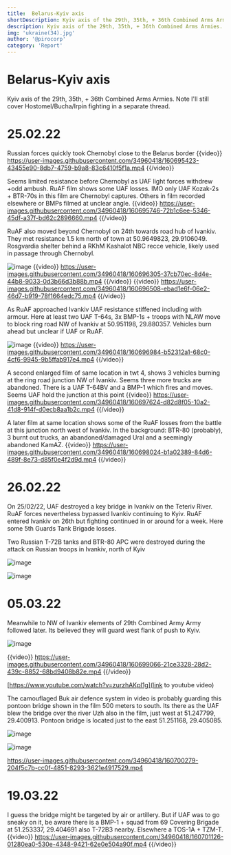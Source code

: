 ```yaml
---
title:  Belarus-Kyiv axis
shortDescription: Kyiv axis of the 29th, 35th, + 36th Combined Arms Armies.
description: Kyiv axis of the 29th, 35th, + 36th Combined Arms Armies. Note I'll still cover Hostomel/Bucha/Irpin fighting in a separate thread.
img: 'ukraine(34).jpg'
author: '@pirocorp'
category: 'Report'
---
```




# Belarus-Kyiv axis

Kyiv axis of the 29th, 35th, + 36th Combined Arms Armies. Note I'll still cover Hostomel/Bucha/Irpin fighting in a separate thread.


# 25.02.22

Russian forces quickly took Chernobyl close to the Belarus border
{{video}}
https://user-images.githubusercontent.com/34960418/160695423-43455e90-8db7-4759-b9a8-83c6410f5f1a.mp4
{{/video}}


Seems limited resistance before Chernobyl as UAF light forces withdrew +odd ambush. RuAF film shows some UAF losses. IMO only UAF Kozak-2s + BTR-70s in this film are Chernobyl captures. Others in film recorded elsewhere or BMPs filmed at unclear angle.
{{video}}
https://user-images.githubusercontent.com/34960418/160695746-72b1c6ee-5346-45df-a37f-bd62c2896660.mp4
{{/video}}


RuAF also moved beyond Chernobyl on 24th towards road hub of Ivankiv. They met resistance 1.5 km north of town at 50.9649823, 29.9106049. Rosgvardia shelter behind a RKhM Kashalot NBC recce vehicle, likely used in passage through Chernobyl.

![image](https://user-images.githubusercontent.com/34960418/160696199-4eceded7-11cb-4578-b5c6-a812607211bd.png)
{{video}}
https://user-images.githubusercontent.com/34960418/160696305-37cb70ec-8d4e-44b8-9033-0d3b66d3b88b.mp4
{{/video}}
{{video}}
https://user-images.githubusercontent.com/34960418/160696508-ebad1e6f-06e2-46d7-b919-78f1664edc75.mp4
{{/video}}


As RuAF approached Ivankiv UAF resistance stiffened including with armour. Here at least two UAF T-64s, 3x BMP-1s + troops with NLAW move to block ring road NW of Ivankiv at 50.951198, 29.880357. Vehicles burn ahead but unclear if UAF or RuAF.

![image](https://user-images.githubusercontent.com/34960418/160696874-450baf68-16c3-4457-b62b-d04429503ae1.png)
{{video}}
https://user-images.githubusercontent.com/34960418/160696984-b52312a1-68c0-4cf6-9945-9b5ffab917e4.mp4
{{/video}}


A second enlarged film of same location in twt 4, shows 3 vehicles burning at the ring road junction NW of Ivankiv. Seems three more trucks are abandoned. There is a UAF T-64BV and a BMP-1 which fires and moves. Seems UAF hold the junction at this point
{{video}}
https://user-images.githubusercontent.com/34960418/160697624-d82d8f05-10a2-41d8-914f-d0ecb8aa1b2c.mp4
{{/video}}


A later film at same location shows some of the RuAF losses from the battle at this junction north west of Ivankiv. In the background: BTR-80 (probably), 3 burnt out trucks, an abandoned/damaged Ural and a seemingly abandoned KamAZ.
{{video}}
https://user-images.githubusercontent.com/34960418/160698024-b1a02389-84d6-489f-8e73-d85f0e4f2d9d.mp4
{{/video}}


# 26.02.22

On 25/02/22, UAF destroyed a key bridge in Ivankiv on the Teteriv River. RuAF forces nevertheless bypassed Ivankiv continuing to Kyiv. RuAF entered Ivankiv on 26th but fighting continued in or around for a week. Here some 5th Guards Tank Brigade losses.

Two Russian T-72B tanks and BTR-80 APC were destroyed during the attack on Russian troops in Ivankiv, north of Kyiv

![image](https://user-images.githubusercontent.com/34960418/160698303-09faa2b5-2186-4368-b549-fd4eb291a6b2.png)

![image](https://user-images.githubusercontent.com/34960418/160698315-086fda7f-c994-4377-af1c-181742b2c1a5.png)


# 05.03.22

Meanwhile to NW of Ivankiv elements of 29th Combined Army Army followed later. Its believed they will guard west flank of push to Kyiv.

![image](https://user-images.githubusercontent.com/34960418/160698512-51aa8300-44b6-4c40-8a72-2bf83ab2a7ec.png)

{{video}}
https://user-images.githubusercontent.com/34960418/160699066-21ce3328-28d2-439c-8852-68bd9408b82e.mp4
{{/video}}

[https://www.youtube.com/watch?v=zurzhAKpI1g](link to youtube video)


The camouflaged Buk air defence system in video is probably guarding this pontoon bridge shown in the film 500 meters to south. Its there as the UAF blew the bridge over the river Uzh also in the film, just west at 51.247799, 29.400913. Pontoon bridge is located just to the east 51.251168, 29.405085.

![image](https://user-images.githubusercontent.com/34960418/160699672-a22a5c44-71e1-4fdc-a484-caaeb95f95b6.png)

![image](https://user-images.githubusercontent.com/34960418/160699725-7075c159-98f8-443b-b645-c58c2bd48ba9.png)

https://user-images.githubusercontent.com/34960418/160700279-204f5c7b-cc0f-4851-8293-3621e4917529.mp4


# 19.03.22

I guess the bridge might be targeted by air or artillery. But if UAF was to go sneaky on it, be aware there is a BMP-1 + squad from 69 Covering Brigade at 51.253337, 29.404691 also T-72B3 nearby. Elsewhere a TOS-1A + TZM-T.
{{video}}
https://user-images.githubusercontent.com/34960418/160701126-01280ea0-530e-4348-9421-62e0e504a90f.mp4
{{/video}}


